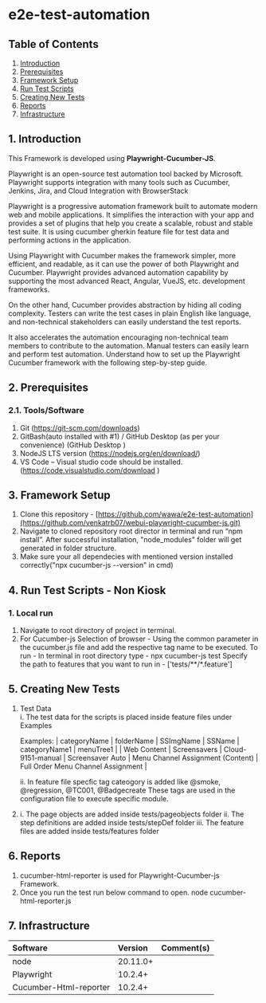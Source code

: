 # e2e-test-automation

## Table of Contents

1. [Introduction](#1-introduction)
2. [Prerequisites](#2-prerequisites)
3. [Framework Setup](#3-framework-setup)
4. [Run Test Scripts](#4-run-test-scripts)
5. [Creating New Tests](#5-creating-new-tests)
6. [Reports](#6-reports)
7. [Infrastructure](#8-infrastructure)

## 1. Introduction

This Framework is developed using **Playwright-Cucumber-JS**.

Playwright is an open-source test automation tool backed by Microsoft. Playwright supports integration with many tools such as Cucumber, Jenkins, Jira, and Cloud Integration with BrowserStack

Playwright is a progressive automation framework built to automate modern web and mobile applications. It simplifies the interaction with your app and provides a set of plugins that help you create a scalable, robust and stable test suite. It is using cucumber gherkin feature file for test data and performing actions in the application.

Using Playwright with Cucumber makes the framework simpler, more efficient, and readable, as it can use the power of both Playwright and Cucumber. Playwright provides advanced automation capability by supporting the most advanced React, Angular, VueJS, etc. development frameworks.

On the other hand, Cucumber provides abstraction by hiding all coding complexity. Testers can write the test cases in plain English like language, and non-technical stakeholders can easily understand the test reports.

It also accelerates the automation encouraging non-technical team members to contribute to the automation. Manual testers can easily learn and perform test automation. Understand how to set up the Playwright Cucumber framework with the following step-by-step guide.

## 2. Prerequisites

### 2.1. Tools/Software

1. Git (https://git-scm.com/downloads)
2. GitBash(auto installed with #1) / GitHub Desktop (as per your convenience) (GitHub Desktop )
3. NodeJS LTS version (https://nodejs.org/en/download/)
4. VS Code – Visual studio code should be installed.(https://code.visualstudio.com/download )

## 3. Framework Setup

1. Clone this repository - [https://github.com/wawa/e2e-test-automation](https://github.com/venkatrb07/webui-playwright-cucumber-js.git)
2. Navigate to cloned repository root director in terminal and run “npm install”. After successful installation, "node_modules" folder will get generated in folder structure.
3. Make sure your all dependecies with mentioned version installed correctly("npx cucumber-js --version" in cmd)

## 4. Run Test Scripts - Non Kiosk

### 1. Local run

1. Navigate to root directory of project in terminal.
2. For Cucumber-js
   Selection of browser - Using the common parameter in the cucumber.js file and add the respective tag name to be executed.
   To run - In terminal in root directory type - npx cucumber-js test
   Specify the path to features that you want to run in   - ['tests/**/*.feature']

## 5. Creating New Tests

1. Test Data  
   i. The test data for the scripts is placed inside feature files under Examples

   Examples:
   | categoryName          | folderName      |    SSImgName     | SSName           | categoryName1                     | menuTree1                           |
   | Web Content           | Screensavers    | Cloud-9151-manual   | Screensaver Auto | Menu Channel Assignment (Content) |  Full Order Menu Channel Assignment |

   ii. In feature file specfic tag cateogory is added like @smoke, @regression, @TC001, @Badgecreate
   These tags are used in the configuration file to execute specific module.

2. i.   The page objects are added inside tests/pageobjects folder
   ii.  The step definitions are added inside tests/stepDef folder
   iii. The feature files are added inside tests/features folder

## 6. Reports

1. cucumber-html-reporter is used for Playwright-Cucumber-js Framework.
2. Once you run the test run below command to open.
   node cucumber-html-reporter.js

## 7. Infrastructure

| Software       | Version | Comment(s)                                  |
|:---------------|:--------|:--------------------------------------------|
| node    | 20.11.0+     |                             |
| Playwright | 10.2.4+     |  |
| Cucumber-Html-reporter | 10.2.4+ |                                             |




